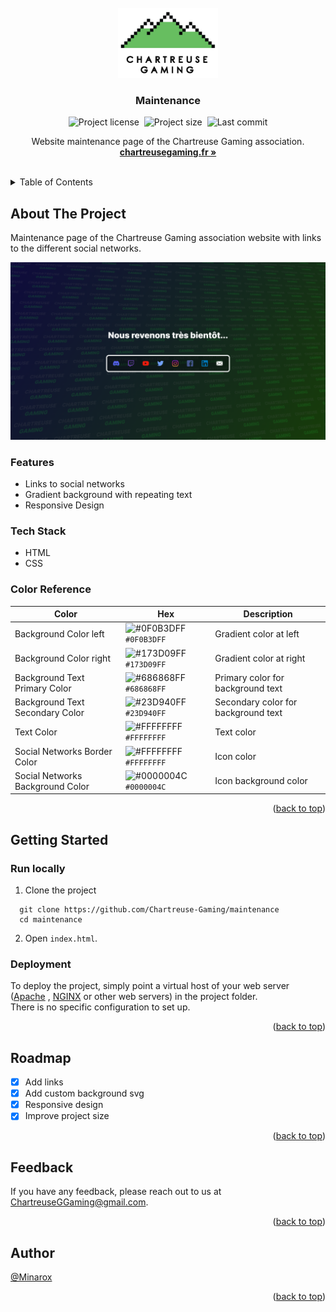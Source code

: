 <div id="top"></div>
<br />

<div align="center">
<a href="https://github.com/Chartreuse-Gaming/maintenance">
    <img src="assets/img/chartreuse_gaming_logo.png" alt="Logo" width="160">
</a>

<h3 align="center">Maintenance</h3>

![Project license](https://img.shields.io/github/license/Chartreuse-gaming/maintenance?label=Licence)&nbsp;
![Project size](https://img.shields.io/github/repo-size/chartreuse-gaming/maintenance?label=Repo%20size)&nbsp;
![Last commit](https://img.shields.io/github/last-commit/Chartreuse-Gaming/Maintenance?label=Last%20commit)

  <p align="center">
    Website maintenance page of the Chartreuse Gaming association.
    <br />
    <a href="https://chartreusegaming.fr/"><strong>chartreusegaming.fr »</strong></a>
  </p>
</div>
<br />

<details>
  <summary>Table of Contents</summary>
  <ol>
    <li>
      <a href="#about-the-project">About The Project</a>
      <ul>
        <li><a href="#features">Features</a></li>
        <li><a href="#tech-stack">Tech Stack</a></li>
        <li><a href="#color-reference">Color Reference</a></li>
      </ul>
    </li>
    <li>
      <a href="#getting-started">Getting Started</a>
      <ul>
        <li><a href="#run-locally">Run Locally</a></li>
        <li><a href="#deployment">Deployment</a></li>
      </ul>
    </li>
    <li><a href="#roadmap">Roadmap</a></li>
    <li><a href="#feedback">Feedback</a></li>
    <li><a href="#author">Author</a></li>
  </ol>
</details>

## About The Project

Maintenance page of the Chartreuse Gaming association website with links to the different social networks.

<div align="center"> 
  <img src="assets/img/screenshot.png" alt="Maintenance page screenshot" />
</div>

### Features

- Links to social networks
- Gradient background with repeating text
- Responsive Design

### Tech Stack

- HTML
- CSS

### Color Reference

| Color                            | Hex                                                                           | Description                         |
|----------------------------------|-------------------------------------------------------------------------------|-------------------------------------|
| Background Color left            | ![#0F0B3DFF](https://via.placeholder.com/8/0F0B3DFF/0F0B3DFF.png) `#0F0B3DFF` | Gradient color at left              |
| Background Color right           | ![#173D09FF](https://via.placeholder.com/8/173D09FF/173D09FF.png) `#173D09FF` | Gradient color at right             |
| Background Text Primary Color    | ![#686868FF](https://via.placeholder.com/8/686868FF/686868FF.png) `#686868FF` | Primary color for background text   |
| Background Text Secondary Color  | ![#23D940FF](https://via.placeholder.com/8/23D940FF/23D940FF.png) `#23D940FF` | Secondary color for background text |
| Text Color                       | ![#FFFFFFFF](https://via.placeholder.com/8/FFFFFFFF/FFFFFFFF.png) `#FFFFFFFF` | Text color                          |
| Social Networks Border Color     | ![#FFFFFFFF](https://via.placeholder.com/8/FFFFFFFF/FFFFFFFF.png) `#FFFFFFFF` | Icon color                          |
| Social Networks Background Color | ![#0000004C](https://via.placeholder.com/8/0000004C/0000004C.png) `#0000004C` | Icon background color               |

<p align="right">(<a href="#top">back to top</a>)</p>

## Getting Started

<!-- Installation -->

### Run locally

1. Clone the project

```shell
  git clone https://github.com/Chartreuse-Gaming/maintenance
  cd maintenance
```

2. Open `index.html`.

### Deployment

To deploy the project, simply point a virtual host of your web server ([Apache](https://httpd.apache.org/)
, [NGINX](https://www.nginx.com/) or other web servers) in the project folder.  
There is no specific configuration to set up.

<p align="right">(<a href="#top">back to top</a>)</p>

## Roadmap

- [x] Add links
- [x] Add custom background svg
- [x] Responsive design
- [x] Improve project size

<p align="right">(<a href="#top">back to top</a>)</p>

## Feedback

If you have any feedback, please reach out to us at [ChartreuseGGaming@gmail.com](mailto:ChartreuseGGaming@gmail.com).

<p align="right">(<a href="#top">back to top</a>)</p>

## Author

[@Minarox](https://www.github.com/Minarox)

<p align="right">(<a href="#top">back to top</a>)</p>
